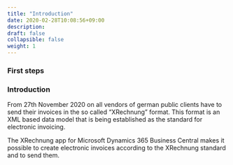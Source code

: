 ```yaml
---
title: "Introduction"
date: 2020-02-28T10:08:56+09:00
description: 
draft: false
collapsible: false
weight: 1
---
```

### First steps

### Introduction
From 27th November 2020 on all vendors of german public clients have to send their invoices in the so called “XRechnung” format. This format is an XML based data model that is being established as the standard for electronic invoicing.

The XRechnung app for Microsoft Dynamics 365 Business Central makes it possible to create electronic invoices according to the XRechnung standard and to send them.